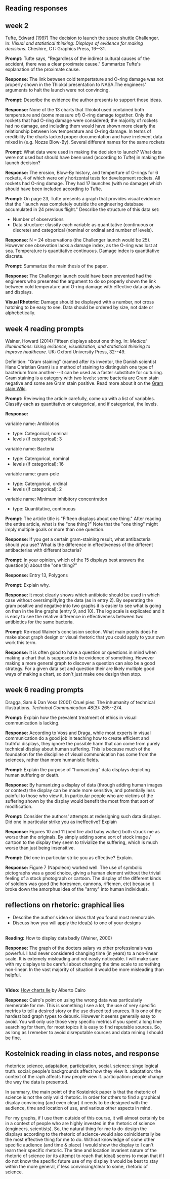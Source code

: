 
Reading responses
-----------------

week 2
------

Tufte, Edward (1997) The decision to launch the space shuttle Challenger. In: *Visual and statistical thinking: Displays of evidence for making decisions.* Cheshire, CT: Graphics Press, 16--31.

**Prompt:** Tufte says, "Regardless of the indirect cultural causes of the accident, there was a clear proximate cause." Summarize Tufte's explanation of the proximate cause.

**Response:** The link between cold tempertature and O-ring damage was not properly shown in the Thiokol presentation to NASA.The engineers' arguments to halt the launch were not convincing.

**Prompt:** Describe the evidence the author presents to support those ideas.

**Response:** None of the 13 charts that Thiokol used contained both temperature and (some measure of) O-ring damage together. Only the rockets that had O-ring damage were considered; the majority of rockets had no damage, and including them would have shown more clearly the relationship between low temperature and O-ring damage. In terms of credibility the charts lacked proper documentation and have irrelevent data mixed in (e.g. Nozze Blow-By). Several different names for the same rockets

**Prompt:** What data were used in making the decision to launch? What data were not used but should have been used (according to Tufte) in making the launch decision?

**Response:** The erosion, Blow-By history, and temperture of O-rings for 6 rockets, 4 of which were only horizontal tests for development rockets. All rockets had O-ring damage. They had 17 launches (with no damage) which should have been included according to Tufte.

**Prompt:** On page 23, Tufte presents a graph that provides visual evidence that the "launch was completely outside the engineering database accumulated in 24 previous flight." Describe the structure of this data set:

-   Number of observations
-   Data structure: classify each variable as quantitative (continuous or discrete) and categorical (nominal or ordinal and number of levels).

**Response:** N = 24 observations (the Challenger launch would be 25). However one obsevation lacks a damage index, as the O-ring was lost at sea. Temperature is quantitative continuous. Damage index is quantitative discrete.

**Prompt:** Summarize the main thesis of the paper.

**Response:** The Challenger launch could have been prevented had the engineers who presented the argument to do so properly shown the link between cold temperature and O-ring damage with effective data analysis and displays.

**Visual Rhetoric:** Damage should be displayed with a number, not cross hatching to be easy to see. Data should be ordered by size, not date or alphebetically.

week 4 reading prompts
----------------------

Wainer, Howard (2014) Fifteen displays about one thing. In: *Medical illuminations: Using evidence, visualization, and statistical thinking to improve healthcare.* UK: Oxford University Press, 32--49.

Definition: "Gram staining" (named after its inventor, the Danish scientist Hans Christian Gram) is a method of staining to distinguish one type of bacterium from another---it can be used as a faster substitute for culturing. Gram staining is a category with two levels: some bacteria are Gram stain negative and some are Gram stain positive. Read more about it on the
[Gram stain Wiki](https://en.wikipedia.org/wiki/Gram_stain).

**Prompt:** Reviewing the article carefully, come up with a list of variables. Classify each as quantitative or categorical, and if categorical, the levels.

**Response:**

variable name: Antibiotics

-   type: Categorical, nominal
-   levels (if categorical): 3

variable name: Bacteria

-   type: Catergorical, nominal
-   levels (if categorical): 16

variable name: gram-pole

-   type: Catergorical, ordinal
-   levels (if categorical): 2

variable name: Minimum inhibitory concentration

-   type: Quantitative, continuous

**Prompt:** The article title is "Fifteen displays about one thing." After reading the entire article, what is the "one thing?" Note that the "one thing" might imply multiple goals or more than one question.

**Response:** If you get a certain gram-staining result, what antibacteria should you use? What is the difference in effectiveness of the different antibacterias with different bacteria?

**Prompt:** In your opinion, which of the 15 displays best answers the question(s) about the "one thing?"

**Response:** Entry 13, Polygons

**Prompt:** Explain why.

**Response:** It most clearly shows which antibiotic should be used in which case without oversimplifying the data (as in entry 2). By seperating the gram positive and negative into two graphs it is easier to see what is going on than in the line graphs (entry 9, and 10). The log scale is explicated and it is easy to see the relative difference in effectiveness between two antibiotics for the same bacteria.

**Prompt:** Re-read Wainer's conclusion section. What main points does he make about graph design or visual rhetoric that you could apply to your own work this term.

**Response:** It is often good to have a question or questions in mind when making a chart that is supposed to be evidence of something. However making a more general graph to discover a question can also be a good strategy. For a given data set and question their are likely multiple good ways of making a chart, so don't just make one design then stop.

week 6 reading prompts
----------------------

Dragga, Sam & Dan Voss (2001) Cruel pies: The inhumanity of technical illustrations. *Technical Communication* 48(3): 265--274.

**Prompt:** Explain how the prevalent treatment of ethics in visual communication is lacking.

**Response:** According to Voss and Draga, while most experts in visual communication do a good job in teaching how to create efficient and truthful displays, they ignore the possible harm that can come from purely technical display about human suffering. This is because much of the foundation for the discipline of visual communication has come from the sciences, rather than more humanistic fields.

**Prompt:** Explain the purpose of "humanizing" data displays depicting human suffering or death.

**Response:** By humanizing a display of data (through adding human images or context) the display can be made more sensitive, and potentially less painful to those who view it. In particular people who are victims of the suffering shown by the display would benefit the most from that sort of modification.

**Prompt:** Consider the authors' attempts at redesigning such data displays. Did one in particular strike you as ineffective? Explain

**Response:** Figures 10 and 11 (bed fire abd baby walker) both struck me as worse than the originals. By simply adding some sort of stock image / cartoon to the display they seem to trivialize the suffering, which is much worse than just being insensitive.

**Prompt:** Did one in particular strike you as effective? Explain.

**Response:** Figure 7 (Napoleon) worked well. The use of symbolic pictographs was a good choice, giving a human element without the trivial feeling of a stock photograph or cartoon. The display of the different kinds of soldiers was good (the horesmen, cannons, riflemen, etc) because it broke down the amorphus idea of the "army" into human individuals.

reflections on rhetoric: graphical lies
---------------------------------------

-   Describe the author's idea or ideas that you found most memorable.
-   Discuss how you will apply the idea(s) to one of your designs

<br> **Reading:** How to display data badly (Wainer, 2000)

**Response:** The graph of the docters salary vs other professionals was powerful. I had never considered changing time (in years) to a non-linear scale. It is extemely misleading and not easily noticeable. I will make sure with my displays to be careful about changing the time scale to something non-linear. In the vast majority of situation it would be more misleading than helpful.

<br> **Video:** [How charts lie](https://www.youtube.com/watch?v=Cd046xZhO_8&t=21m29s) by Alberto Cairo

**Response:** Cairo's point on using the wrong data was particularly memerable for me. This is something I see a lot, the use of very specific metrics to tell a desired story or the use discedited sources. It is one of the hardest bad graph types to debunk. However it seems generally easy to avoid. You will only use those very specific metrics if you spent a long time searching for them, for most topics it is easy to find reputable sources. So, as long as I remeber to avoid disreputable sources and data mining I should be fine.

Kostelnick reading in class notes, and response
-----------------------------------------------

rhetorics: science, adaptation, participation, social. science: singe logical truth. social: people's backgrounds affect how they view it. adaptation: the context of the raph affects how people view it. participation: people change the way the data is presented.

In summary, the main point of the Kostelnick paper is that the rhetoric of science is not the only valid rhetoric. In order for others to find a graphical display convincing (and even clear) it needs to be designed with the audience, time and location of use, and various other aspects in mind.

For my graphs, if I use them outside of this course, it will almost certainly be in a context of people who are highly invested in the rhetoric of science (engineers, scientists). So, the natural thing for me to do-design the displays according to the rhetoric of science-would also coinicidentally be the most effective thing for me to do. Without knowledge of some other specific audience (and time & place) I would show the display to I can't learn their specific rhetoric. The time and location invarient nature of the rhetoric of science (or its attempt to reach that ideal) seems to mean that if I do not know the specific future use of my display it would be best to stay within the more general, if less convincing/clear to some, rhetoric of science.
